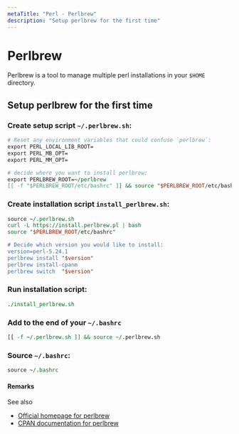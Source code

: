 ```yaml
---
metaTitle: "Perl - Perlbrew"
description: "Setup perlbrew for the first time"
---
```


# Perlbrew


Perlbrew is a tool to manage multiple perl installations in your `$HOME` directory.



## Setup perlbrew for the first time


### Create setup script `~/.perlbrew.sh`:

```perl
# Reset any environment variables that could confuse `perlbrew`:
export PERL_LOCAL_LIB_ROOT=
export PERL_MB_OPT=
export PERL_MM_OPT=

# decide where you want to install perlbrew:
export PERLBREW_ROOT=~/perlbrew
[[ -f "$PERLBREW_ROOT/etc/bashrc" ]] && source "$PERLBREW_ROOT/etc/bashrc"

```

### Create installation script `install_perlbrew.sh`:

```perl
source ~/.perlbrew.sh
curl -L https://install.perlbrew.pl | bash
source "$PERLBREW_ROOT/etc/bashrc"

# Decide which version you would like to install: 
version=perl-5.24.1
perlbrew install "$version"
perlbrew install-cpanm
perlbrew switch  "$version"

```

### Run installation script:

```perl
./install_perlbrew.sh

```

### Add to the end of your `~/.bashrc`

```perl
[[ -f ~/.perlbrew.sh ]] && source ~/.perlbrew.sh

```

### Source `~/.bashrc`:

```perl
source ~/.bashrc

```



#### Remarks


See also

- [Official homepage for perlbrew](https://perlbrew.pl/)
- [CPAN documentation for perlbrew](https://metacpan.org/pod/perlbrew)

